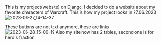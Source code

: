 This is my project(website) on Django.
I decided to do a website about my favorite characters of Warcraft.
This is how my project looks in 27.06.2023
![2023-06-27_14-14-37](https://github.com/timmashkov/Django_project/assets/106866033/07db539b-6fad-4c2f-aeea-490c30649f13)

These buttons are not text anymore, these are links
![2023-06-28_15-00-19](https://github.com/timmashkov/Django_project/assets/106866033/d3c7c180-cef8-428d-9edf-1adab25adb2c)
Also my site now has 2 tables, second one is for hero's fraction
